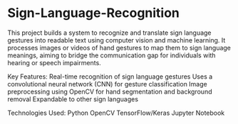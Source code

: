 # Sign-Language-Recognition
This project builds a system to recognize and translate sign language gestures into readable text using computer vision and machine learning. It processes images or videos of hand gestures to map them to sign language meanings, aiming to bridge the communication gap for individuals with hearing or speech impairments.

Key Features:
Real-time recognition of sign language gestures
Uses a convolutional neural network (CNN) for gesture classification
Image preprocessing using OpenCV for hand segmentation and background removal
Expandable to other sign languages

Technologies Used:
Python
OpenCV
TensorFlow/Keras
Jupyter Notebook
